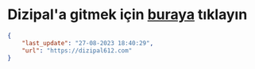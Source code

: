 # Dizipal'a gitmek için [buraya](https://dizipal612.com) tıklayın
    
```json
{
    "last_update": "27-08-2023 18:40:29",
    "url": "https://dizipal612.com"
}
```